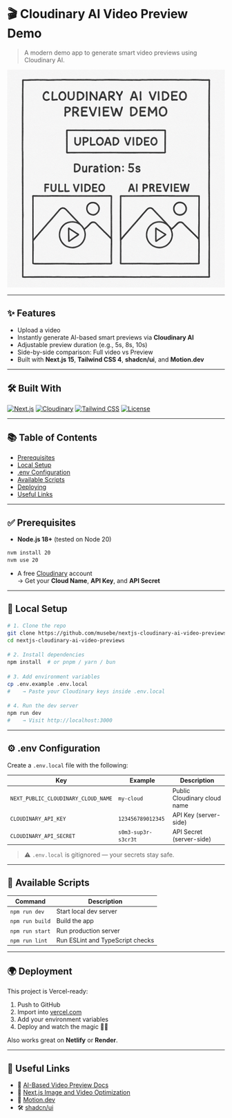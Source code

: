 # 🎬 Cloudinary AI Video Preview Demo

> A modern demo app to generate smart video previews using Cloudinary AI.

![Cloudinary AI Video Preview](video_prev.png)

---

## ✨ Features

- Upload a video
- Instantly generate AI-based smart previews via **Cloudinary AI**
- Adjustable preview duration (e.g., 5s, 8s, 10s)
- Side-by-side comparison: Full video vs Preview
- Built with **Next.js 15**, **Tailwind CSS 4**, **shadcn/ui**, and **Motion.dev**

---

## 🛠 Built With

[![Next.js](https://img.shields.io/badge/Next.js-15-blue?logo=next.js)](https://nextjs.org/)
[![Cloudinary](https://img.shields.io/badge/Cloudinary-AI--powered-lightblue?logo=cloudinary)](https://cloudinary.com/)
[![Tailwind CSS](https://img.shields.io/badge/Tailwind-4.0-38BDF8?logo=tailwindcss)](https://tailwindcss.com/)
[![License](https://img.shields.io/github/license/musebe/nextjs-cloudinary-ai-video-previews)](./LICENSE)

---

## 📚 Table of Contents

- [Prerequisites](#prerequisites)
- [Local Setup](#local-setup)
- [.env Configuration](#env-configuration)
- [Available Scripts](#available-scripts)
- [Deploying](#deploying)
- [Useful Links](#useful-links)

---

## ✅ Prerequisites

- **Node.js 18+** (tested on Node 20)

```bash
nvm install 20
nvm use 20
```

- A free [Cloudinary](https://cloudinary.com/) account  
  → Get your **Cloud Name**, **API Key**, and **API Secret**

---

## 🚀 Local Setup

```bash
# 1. Clone the repo
git clone https://github.com/musebe/nextjs-cloudinary-ai-video-previews.git
cd nextjs-cloudinary-ai-video-previews

# 2. Install dependencies
npm install  # or pnpm / yarn / bun

# 3. Add environment variables
cp .env.example .env.local
#    → Paste your Cloudinary keys inside .env.local

# 4. Run the dev server
npm run dev
#    → Visit http://localhost:3000
```

---

## ⚙️ .env Configuration

Create a `.env.local` file with the following:

| Key                                 | Example             | Description                          |
|-------------------------------------|---------------------|--------------------------------------|
| `NEXT_PUBLIC_CLOUDINARY_CLOUD_NAME` | `my-cloud`          | Public Cloudinary cloud name         |
| `CLOUDINARY_API_KEY`                | `123456789012345`   | API Key (server-side)                |
| `CLOUDINARY_API_SECRET`             | `s0m3-sup3r-s3cr3t` | API Secret (server-side)             |

> ⚠️ `.env.local` is gitignored — your secrets stay safe.

---

## 📜 Available Scripts

| Command                   | Description                            |
|---------------------------|----------------------------------------|
| `npm run dev`             | Start local dev server                 |
| `npm run build`           | Build the app                          |
| `npm run start`           | Run production server                  |
| `npm run lint`            | Run ESLint and TypeScript checks       |

---

## 🌍 Deployment

This project is Vercel-ready:

1. Push to GitHub
2. Import into [vercel.com](https://vercel.com/)
3. Add your environment variables
4. Deploy and watch the magic 🎥✨

Also works great on **Netlify** or **Render**.

---

## 🔗 Useful Links

- 📘 [AI-Based Video Preview Docs](https://cloudinary.com/documentation/video_effects_and_enhancements#ai_based_video_preview)
- 🧠 [Next.js Image and Video Optimization](https://nextjs.org/docs/app/building-your-application/optimizing/images)
- 💫 [Motion.dev](https://motion.dev)
- 🛠 [shadcn/ui](https://ui.shadcn.com)

